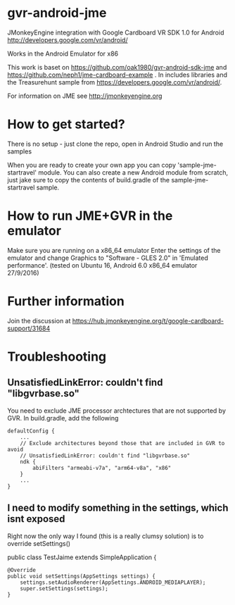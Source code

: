 # gvr-android-jme

JMonkeyEngine integration with Google Cardboard VR SDK 1.0 for Android http://developers.google.com/vr/android/

Works in the Android Emulator for x86

This work is baset on https://github.com/oak1980/gvr-android-sdk-jme and https://github.com/neph1/jme-cardboard-example .
In includes libraries and the Treasurehunt sample from https://developers.google.com/vr/android/.

For information on JME see http://jmonkeyengine.org



# How to get started?

There is no setup - just clone the repo, open in Android Studio and run the samples

When you are ready to create your own app you can copy 'sample-jme-startravel' module.
You can also create a new Android module from scratch, just jake sure to copy the contents of build.gradle of the sample-jme-startravel sample.


# How to run JME+GVR in the emulator

Make sure you are running on a x86_64 emulator
Enter the settings of the emulator and change Graphics to "Software - GLES 2.0" in 'Emulated performance'.
(tested on Ubuntu 16, Android 6.0 x86_64 emulator 27/9/2016)


# Further information

Join the discussion at https://hub.jmonkeyengine.org/t/google-cardboard-support/31684


# Troubleshooting


## UnsatisfiedLinkError: couldn't find "libgvrbase.so"

You need to exclude JME processor archtectures that are not supported by GVR. In build.gradle, add the following

    defaultConfig {
        ...
        // Exclude architectures beyond those that are included in GVR to avoid
        // UnsatisfiedLinkError: couldn't find "libgvrbase.so"
        ndk {
            abiFilters "armeabi-v7a", "arm64-v8a", "x86"
        }
        ...
    }

## I need to modify something in the settings, which isnt exposed

Right now the only way I found (this is a really clumsy solution) is to override setSettings()

  public class TestJaime extends SimpleApplication {

    @Override
    public void setSettings(AppSettings settings) {
        settings.setAudioRenderer(AppSettings.ANDROID_MEDIAPLAYER);
        super.setSettings(settings);
    }

